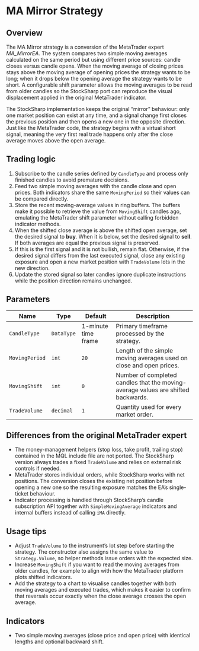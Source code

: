 # MA Mirror Strategy

## Overview
The MA Mirror strategy is a conversion of the MetaTrader expert *MA_MirrorEA*. The system compares two simple moving averages
calculated on the same period but using different price sources: candle closes versus candle opens. When the moving average of
closing prices stays above the moving average of opening prices the strategy wants to be long; when it drops below the opening
average the strategy wants to be short. A configurable shift parameter allows the moving averages to be read from older candles
so the StockSharp port can reproduce the visual displacement applied in the original MetaTrader indicator.

The StockSharp implementation keeps the original “mirror” behaviour: only one market position can exist at any time, and a
signal change first closes the previous position and then opens a new one in the opposite direction. Just like the MetaTrader
code, the strategy begins with a virtual short signal, meaning the very first real trade happens only after the close average
moves above the open average.

## Trading logic
1. Subscribe to the candle series defined by `CandleType` and process only finished candles to avoid premature decisions.
2. Feed two simple moving averages with the candle close and open prices. Both indicators share the same `MovingPeriod` so their
   values can be compared directly.
3. Store the recent moving-average values in ring buffers. The buffers make it possible to retrieve the value from `MovingShift`
   candles ago, emulating the MetaTrader shift parameter without calling forbidden indicator methods.
4. When the shifted close average is above the shifted open average, set the desired signal to **buy**. When it is below, set the
   desired signal to **sell**. If both averages are equal the previous signal is preserved.
5. If this is the first signal and it is not bullish, remain flat. Otherwise, if the desired signal differs from the last executed
   signal, close any existing exposure and open a new market position with `TradeVolume` lots in the new direction.
6. Update the stored signal so later candles ignore duplicate instructions while the position direction remains unchanged.

## Parameters
| Name | Type | Default | Description |
| --- | --- | --- | --- |
| `CandleType` | `DataType` | 1-minute time frame | Primary timeframe processed by the strategy. |
| `MovingPeriod` | `int` | `20` | Length of the simple moving averages used on close and open prices. |
| `MovingShift` | `int` | `0` | Number of completed candles that the moving-average values are shifted backwards. |
| `TradeVolume` | `decimal` | `1` | Quantity used for every market order. |

## Differences from the original MetaTrader expert
- The money-management helpers (stop loss, take profit, trailing stop) contained in the MQL include file are not ported. The
  StockSharp version always trades a fixed `TradeVolume` and relies on external risk controls if needed.
- MetaTrader stores individual orders, while StockSharp works with net positions. The conversion closes the existing net position
  before opening a new one so the resulting exposure matches the EA’s single-ticket behaviour.
- Indicator processing is handled through StockSharp’s candle subscription API together with `SimpleMovingAverage` indicators and
  internal buffers instead of calling `iMA` directly.

## Usage tips
- Adjust `TradeVolume` to the instrument’s lot step before starting the strategy. The constructor also assigns the same value to
  `Strategy.Volume`, so helper methods issue orders with the expected size.
- Increase `MovingShift` if you want to read the moving averages from older candles, for example to align with how the MetaTrader
  platform plots shifted indicators.
- Add the strategy to a chart to visualise candles together with both moving averages and executed trades, which makes it easier
  to confirm that reversals occur exactly when the close average crosses the open average.

## Indicators
- Two simple moving averages (close price and open price) with identical lengths and optional backward shift.
